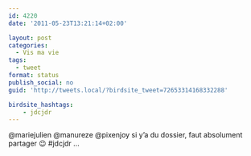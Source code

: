 ```yaml
---
id: 4220
date: '2011-05-23T13:21:14+02:00'

layout: post
categories:
  - Vis ma vie
tags:
  - tweet
format: status
publish_social: no
guid: 'http://tweets.local/?birdsite_tweet=72653314168332288'

birdsite_hashtags:
    - jdcjdr
---
```


@mariejulien @manureze @pixenjoy si y’a du dossier, faut absolument partager 😉 #jdcjdr …